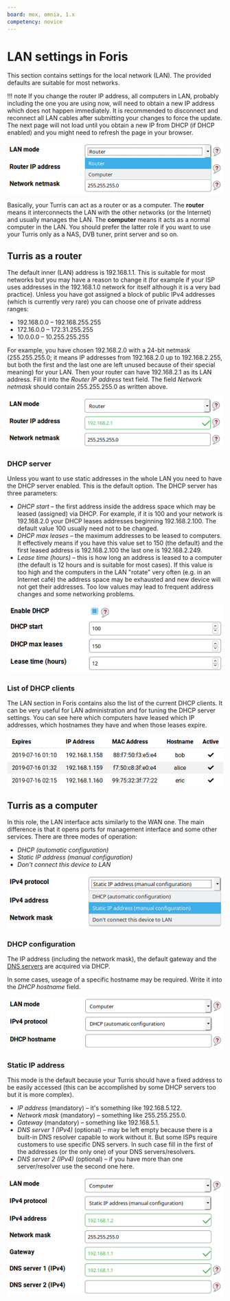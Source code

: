 ```yaml
---
board: mox, omnia, 1.x
competency: novice
---
```

# LAN settings in Foris

This section contains settings for the local network (LAN). The provided defaults are suitable for most networks.

!!! note
    If you change the router IP address, all computers in LAN, probably including the one you are using now, will
    need to obtain a new IP address which does not happen immediately. It is recommended to disconnect and reconnect all
    LAN cables after submitting your changes to force the update. The next page will not load until you obtain a new IP
    from DHCP (if DHCP enabled) and you might need to refresh the page in your browser.

![LAN mode drop-down list](lan-mode.png)

Basically, your Turris can act as a router or as a computer. The **router** means it interconnects the LAN with
the other networks (or the Internet) and usually manages the LAN. The **computer** means it acts as a normal computer
in the LAN. You should prefer the latter role if you want to use your Turris only as a NAS, DVB tuner, print server
and so on.

## Turris as a router

The default inner (LAN) address is 192.168.1.1. This is suitable for most networks but you may have a reason to
change it (for example if your ISP uses addresses in the 192.168.1.0 network for itself although it is a very bad
practice). Unless you have got assigned a block of public IPv4 addresses (which is currently very rare) you can
choose one of private address ranges:

* 192.168.0.0 – 192.168.255.255
* 172.16.0.0 – 172.31.255.255
* 10.0.0.0 – 10.255.255.255

For example, you have chosen 192.168.2.0 with a 24-bit netmask (255.255.255.0; it means IP addresses from
192.168.2.0 up to 192.168.2.255, but both the first and the last one are left unused because of their special meaning)
for your LAN. Then your router can have 192.168.2.1 as its LAN address. Fill it into the _Router IP address_ text
field. The field _Network netmask_ should contain 255.255.255.0 as written above.

![Router IP address and netmask](router-address.png)

### DHCP server

Unless you want to use static addresses in the whole LAN you need to have the DHCP server enabled. This is the
default option. The DHCP server has three parameters:

* _DHCP start_ – the first address inside the address space which may be leased (assigned) via DHCP. For example,
  if it is 100 and your network is 192.168.2.0 your DHCP leases addresses beginning 192.168.2.100. The default
  value 100 usually need not to be changed.
* _DHCP max leases_ – the maximum addresses to be leased to computers. It effectively means if you have this
  value set to 150 (the default) and the first leased address is 192.168.2.100 the last one is 192.168.2.249.
* _Lease time (hours)_ – this is how long an address is leased to a computer (the default is 12 hours and
  is suitable for most cases). If this value is too high and the computers in the LAN "rotate" very often
  (e.g. in an Internet café) the address space may be exhausted and new device will not get their addresses.
  Too low values may lead to frequent address changes and some networking problems.

![DHCP server settings](dhcp-server.png)

### List of DHCP clients

The LAN section in Foris contains also the list of the current DHCP clients. It can be very useful for LAN
administration and for tuning the DHCP server settings. You can see here which computers have leased which IP addresses,
which hostnames they have and when those leases expire.

![DHCP clients](dhcp-clients.png)

## Turris as a computer

In this role, the LAN interface acts similarly to the WAN one. The main difference is that it opens ports for
management interface and some other services. There are three modes of operation:

* _DHCP (automatic configuration)_
* _Static IP address (manual configuration)_
* _Don't connect this device to LAN_

![Computer IP address mode](computer-ip.png)

### DHCP configuration

The IP address (including the network mask), the default gateway and the
[DNS servers](https://en.wikipedia.org/wiki/Domain_Name_System) are acquired via DHCP.

In some cases, useage of a specific hostname may be required. Write it into the _DHCP hostname_ field.

![DHCP configuration](computer-dhcp.png)

### Static IP address

This mode is the default because your Turris should have a fixed address to be easily accessed (this can be
accomplished by some DHCP servers too but it is more complex).

* _IP address_ (mandatory) – it's something like 192.168.5.122.
* _Network mask_ (mandatory) – something like 255.255.255.0.
* _Gateway_ (mandatory) – something like 192.168.5.1.
* _DNS server 1 (IPv4)_ (optional) – may be left empty because there is a built-in DNS resolver capable to
  work without it. But some ISPs require customers to use specific DNS servers. In such case fill in the first
  of the addresses (or the only one) of your DNS servers/resolvers.
* _DNS server 2 (IPv4)_ (optional) – if you have more than one server/resolver use the second one here.

![Static IP address](computer-static.png)
